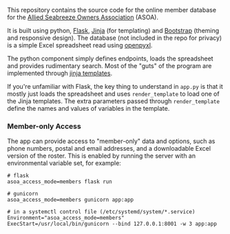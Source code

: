 
This repository contains the source code for the online member database
for the [Allied Seabreeze Owners Association](http://alliedseabreeze35.org) (ASOA).

It is built using python, [Flask][flask], [Jinja][jinja] (for templating) and
[Bootstrap][bootstrap] (theming and responsive design).
The database (not included in the repo for privacy) is a simple Excel spreadsheet
read using [openpyxl][openpyxl].

The python component simply defines endpoints, loads the spreadsheet
and provides rudimentary search. Most of the "guts" of the program are
implemented through [jinja templates](templates).

If you're unfamiliar with Flask, the key thing to understand in `app.py` is that it mostly
just loads the spreadsheet and uses `render_template` to load one of the Jinja
templates. The extra parameters passed through `render_template` define the names and
values of variables in the template.

### Member-only Access ###

The app can provide access to "member-only" data and options, such as phone numbers,
postal and email addresses, and a downloadable Excel version of the roster. This is
enabled by running the server with an environmental variable set, for example:

    # flask
    asoa_access_mode=members flask run
    
    # gunicorn
    asoa_access_mode=members gunicorn app:app

    # in a systemctl control file (/etc/systemd/system/*.service)
    Environment="asoa_access_mode=members"
    ExecStart=/usr/local/bin/gunicorn --bind 127.0.0.1:8001 -w 3 app:app


[flask]: https://flask.palletsprojects.com/
[jinja]: https://jinja.palletsprojects.com/
[bootstrap]: https://getbootstrap.com/
[openpyxl]: https://openpyxl.readthedocs.io/
